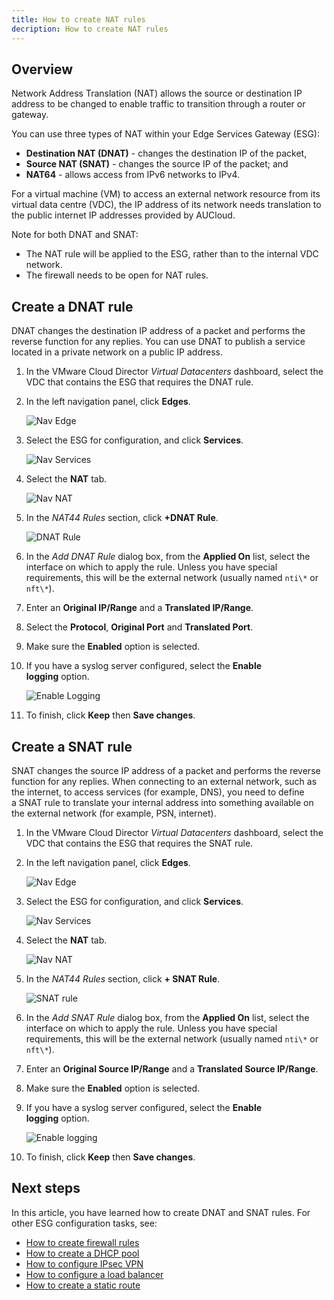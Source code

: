 ```yaml
---
title: How to create NAT rules
decription: How to create NAT rules
---
```


## Overview

Network Address Translation (NAT) allows the source or destination IP address to be changed to enable traffic to transition through a router or gateway.

You can use three types of NAT within your Edge Services Gateway (ESG):

- **Destination NAT (DNAT)** \- changes the destination IP of the packet,
- **Source NAT (SNAT)** \- changes the source IP of the packet; and
- **NAT64** \- allows access from IPv6 networks to IPv4.

For a virtual machine (VM) to access an external network resource from its virtual data centre (VDC), the IP address of its network needs translation to the public internet IP addresses provided by AUCloud.

Note for both DNAT and SNAT:

- The NAT rule will be applied to the ESG, rather than to the internal VDC network.
- The firewall needs to be open for NAT rules.

## Create a DNAT rule

DNAT changes the destination IP address of a packet and performs the reverse function for any replies. You can use DNAT to publish a service located in a private network on a public IP address.

1. In the VMware Cloud Director _Virtual Datacenters_ dashboard, select the VDC that contains the ESG that requires the DNAT rule.

1. In the left navigation panel, click **Edges**.

    ![Nav Edge](./assets/nav_edge.png)

1. Select the ESG for configuration, and click **Services**.

    ![Nav Services](./assets/nav_services.png)

1. Select the **NAT** tab.

    ![Nav NAT](./assets/nav_nat.png)

1. In the _NAT44 Rules_ section, click **+DNAT Rule**.

    ![DNAT Rule](./assets/dnat_rule.png)

1. In the _Add DNAT Rule_ dialog box, from the **Applied On** list, select the interface on which to apply the rule. Unless you have special requirements, this will be the external network (usually named `nti\*` or `nft\*`).

1. Enter an **Original IP/Range** and a **Translated IP/Range**.

1. Select the **Protocol**, **Original Port** and **Translated Port**.

1. Make sure the **Enabled** option is selected.

1. If you have a syslog server configured, select the **Enable logging** option.

    ![Enable Logging](./assets/enable_logging.png)

1. To finish, click **Keep** then **Save changes**.

## Create a SNAT rule

SNAT changes the source IP address of a packet and performs the reverse function for any replies. When connecting to an external network, such as the internet, to access services (for example, DNS), you need to define a SNAT rule to translate your internal address into something available on the external network (for example, PSN, internet).

1. In the VMware Cloud Director _Virtual Datacenters_ dashboard, select the VDC that contains the ESG that requires the SNAT rule.

1. In the left navigation panel, click **Edges**.

    ![Nav Edge](./assets/nav_edge.png)

1. Select the ESG for configuration, and click **Services**.

    ![Nav Services](./assets/nav_services.png)

1. Select the **NAT** tab.

    ![Nav NAT](./assets/nav_nat.png)

1. In the _NAT44 Rules_ section, click **\+ SNAT Rule**.

    ![SNAT rule](./assets/snat_rule.png)

1. In the _Add SNAT Rule_ dialog box, from the **Applied On** list, select the interface on which to apply the rule. Unless you have special requirements, this will be the external network (usually named `nti\*` or `nft\*`).

1. Enter an **Original Source IP/Range** and a **Translated Source IP/Range**.

1. Make sure the **Enabled** option is selected.

1. If you have a syslog server configured, select the **Enable logging** option.

    ![Enable logging](./assets/enable_logging.png)

1. To finish, click **Keep** then **Save changes**.

## Next steps

In this article, you have learned how to create DNAT and SNAT rules. For other ESG configuration tasks, see:

- [How to create firewall rules](./how_to_create_firewall_rules.md)
- [How to create a DHCP pool](./how_to_create_a_dhcp_pool.md)
- [How to configure IPsec VPN](./how_to_configure_ipsec_vpn.md)
- [How to configure a load balancer](./how_to_configure_a_load_balancer.md)
- [How to create a static route](./how_to_create_a_static_route.md)
